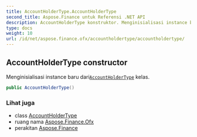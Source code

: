 ```yaml
---
title: AccountHolderType.AccountHolderType
second_title: Aspose.Finance untuk Referensi .NET API
description: AccountHolderType konstruktor. Menginisialisasi instance baru dariAccountHolderType kelas.
type: docs
weight: 10
url: /id/net/aspose.finance.ofx/accountholdertype/accountholdertype/
---
```

## AccountHolderType constructor

Menginisialisasi instance baru dari[`AccountHolderType`](../) kelas.

```csharp
public AccountHolderType()
```

### Lihat juga

* class [AccountHolderType](../)
* ruang nama [Aspose.Finance.Ofx](../../accountholdertype/)
* perakitan [Aspose.Finance](../../../)


